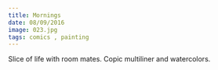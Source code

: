```yaml
---
title: Mornings
date: 08/09/2016
image: 023.jpg
tags: comics , painting
---
```


Slice of life with room mates.
Copic multiliner and watercolors.
